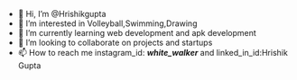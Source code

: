 - 👋 Hi, I’m @Hrishikgupta
- 👀 I’m interested in Volleyball,Swimming,Drawing
- 🌱 I’m currently learning web development and apk development
- 💞️ I’m looking to collaborate on projects and startups
- 📫 How to reach me instagram_id: ___white_walker___ and linked_in_id:Hrishik Gupta

<!---
Hrishikgupta/Hrishikgupta is a ✨ special ✨ repository because its `README.md` (this file) appears on your GitHub profile.
You can click the Preview link to take a look at your changes.
--->
